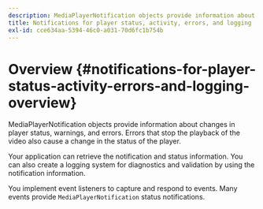 ```yaml
---
description: MediaPlayerNotification objects provide information about changes in player status, warnings, and errors. Errors that stop the playback of the video also cause a change in the status of the player.
title: Notifications for player status, activity, errors, and logging
exl-id: cce634aa-5394-46c0-a031-70d6fc1b754b
---
```

# Overview {#notifications-for-player-status-activity-errors-and-logging-overview}

MediaPlayerNotification objects provide information about changes in player status, warnings, and errors. Errors that stop the playback of the video also cause a change in the status of the player.

Your application can retrieve the notification and status information. You can also create a logging system for diagnostics and validation by using the notification information.

You implement event listeners to capture and respond to events. Many events provide `MediaPlayerNotification` status notifications.
